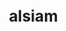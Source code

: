 ---
title: alsiam
github: https://github.com/alsiam
mode: dark
transition: 2s
score: 92.4
archetype:
- Stats and Metrics
---